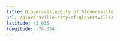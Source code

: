 ```yaml
---
title: Gloversville;City of Gloversville
url: /gloversville-city-of-gloversville/
latitude: 43.035
longitude: -74.354
---
```

